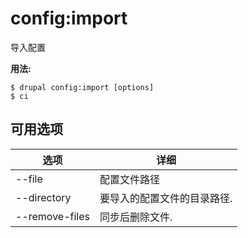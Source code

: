 # config:import
导入配置

**用法:**
```
$ drupal config:import [options] 
$ ci  
```

## 可用选项
选项 | 详细
-------|-------------
--file | 配置文件路径
--directory | 要导入的配置文件的目录路径.
--remove-files | 同步后删除文件.
